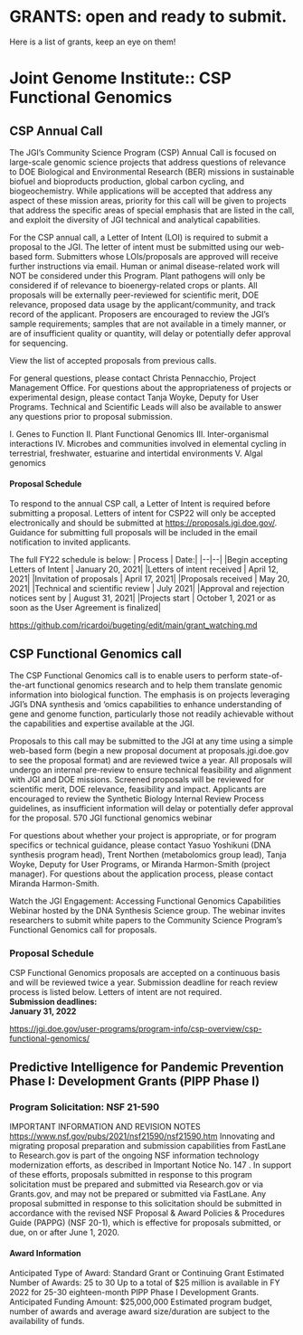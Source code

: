 # GRANTS: open and ready to submit.

Here is a list of grants, keep an eye on them!

# Joint Genome Institute:: CSP Functional Genomics
## CSP Annual Call
The JGI’s Community Science Program (CSP) Annual Call is focused on large-scale genomic science projects that address questions of relevance to DOE Biological and Environmental Research (BER) missions in sustainable biofuel and bioproducts production, global carbon cycling, and biogeochemistry. While applications will be accepted that address any aspect of these mission areas, priority for this call will be given to projects that address the specific areas of special emphasis that are listed in the call, and exploit the diversity of JGI technical and analytical capabilities.

For the CSP annual call, a Letter of Intent (LOI) is required to submit a proposal to the JGI.  The letter of intent must be submitted using our web-based form.  Submitters whose LOIs/proposals are approved will receive further instructions via email.  Human or animal disease-related work will NOT be considered under this Program. Plant pathogens will only be considered if of relevance to bioenergy-related crops or plants.  All proposals will be externally peer-reviewed for scientific merit, DOE relevance, proposed data usage by the applicant/community, and track record of the applicant. Proposers are encouraged to review the JGI’s sample requirements; samples that are not available in a timely manner, or are of insufficient quality or quantity, will delay or potentially defer approval for sequencing.

View the list of accepted proposals from previous calls.

For general questions, please contact Christa Pennacchio, Project Management Office.  For questions about the appropriateness of projects or experimental design, please contact Tanja Woyke, Deputy for User Programs.  Technical and Scientific Leads will also be available to answer any questions prior to proposal submission.  

   I.  Genes to Function
  II. Plant Functional Genomics
 III. Inter-organismal interactions
  IV. Microbes and communities involved in elemental cycling in terrestrial, freshwater, estuarine and intertidal environments
   V. Algal genomics
 
#### Proposal Schedule
To respond to the annual CSP call, a Letter of Intent is required before submitting a proposal. Letters of intent for CSP22 will only be accepted electronically and should be submitted at https://proposals.jgi.doe.gov/. Guidance for submitting full proposals will be included in the email notification to invited applicants.

The full FY22 schedule is below:
| Process | Date:|
|--|--|
|Begin accepting Letters of Intent | January 20, 2021|
|Letters of intent received | April 12, 2021|
|Invitation of proposals | April 17, 2021|
|Proposals received | May 20, 2021|
|Technical and scientific review | July 2021|
|Approval and rejection notices sent 	by | August 31, 2021|
|Projects start | October 1, 2021 or as soon as the User Agreement is finalized|

https://github.com/ricardoi/bugeting/edit/main/grant_watching.md

## CSP Functional Genomics call
The CSP Functional Genomics call is to enable users to perform state-of-the-art functional genomics research and to help them translate genomic information into biological function. The emphasis is on projects leveraging JGI’s DNA synthesis and ‘omics capabilities to enhance understanding of gene and genome function, particularly those not readily achievable without the capabilities and expertise available at the JGI.

Proposals to this call may be submitted to the JGI at any time using a simple web-based form (begin a new proposal document at proposals.jgi.doe.gov to see the proposal format) and are reviewed twice a year. All proposals will undergo an internal pre-review to ensure technical feasibility and alignment with JGI and DOE missions. Screened proposals will be reviewed for scientific merit, DOE relevance, feasibility and impact.  Applicants are encouraged to review the Synthetic Biology Internal Review Process guidelines, as insufficient information will delay or potentially defer approval for the proposal.
570 JGI functional genomics webinar

For questions about whether your project is appropriate, or for program specifics or technical guidance, please contact Yasuo Yoshikuni (DNA synthesis program head), Trent Northen (metabolomics group lead), Tanja Woyke, Deputy for User Programs, or Miranda Harmon-Smith (project manager).  For questions about the application process, please contact Miranda Harmon-Smith.

Watch the  JGI Engagement: Accessing Functional Genomics Capabilities Webinar hosted by the DNA Synthesis Science group. The webinar invites researchers to submit white papers to the Community Science Program’s Functional Genomics call for proposals. 

### Proposal Schedule
CSP Functional Genomics proposals are accepted on a continuous basis and will be reviewed twice a year. Submission deadline for reach review process is listed below. Letters of intent are not required.\
**Submission deadlines:**\
    **January 31, 2022**

https://jgi.doe.gov/user-programs/program-info/csp-overview/csp-functional-genomics/


## Predictive Intelligence for Pandemic Prevention Phase I: Development Grants (PIPP Phase I) 
### Program Solicitation: NSF 21-590
 IMPORTANT INFORMATION AND REVISION NOTES
https://www.nsf.gov/pubs/2021/nsf21590/nsf21590.htm
Innovating and migrating proposal preparation and submission capabilities from FastLane to Research.gov is part of the ongoing NSF information technology modernization efforts, as described in Important Notice No. 147 . 
In support of these efforts, proposals submitted in response to this program solicitation must be prepared and submitted via Research.gov or via Grants.gov, and may not be prepared or submitted via FastLane. 
Any proposal submitted in response to this solicitation should be submitted in accordance with the revised NSF Proposal & Award Policies & Procedures Guide (PAPPG) (NSF 20-1), which is effective for proposals submitted, or due, on or after June 1, 2020.

#### Award Information
Anticipated Type of Award: Standard Grant or Continuing Grant
Estimated Number of Awards: 25 to 30
Up to a total of $25 million is available in FY 2022 for 25-30 eighteen-month PIPP Phase I Development Grants.
Anticipated Funding Amount: $25,000,000
Estimated program budget, number of awards and average award size/duration are subject to the availability of funds.
